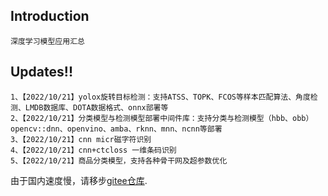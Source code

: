 
## Introduction
    深度学习模型应用汇总

## Updates!!
    1、【2022/10/21】yolox旋转目标检测：支持ATSS、TOPK、FCOS等样本匹配算法、角度检测、LMDB数据库、DOTA数据格式、onnx部署等
    2、【2022/10/21】分类模型与检测模型部署中间件库：支持分类与检测模型（hbb、obb）opencv::dnn、openvino、amba、rknn、mnn、ncnn等部署
    3、【2022/10/21】cnn micr磁字符识别
    4、【2022/10/21】cnn+ctcloss 一维条码识别
    5、【2022/10/21】商品分类模型，支持各种骨干网及超参数优化
    

由于国内速度慢，请移步[gitee仓库](https://gitee.com/prfans).
    
    